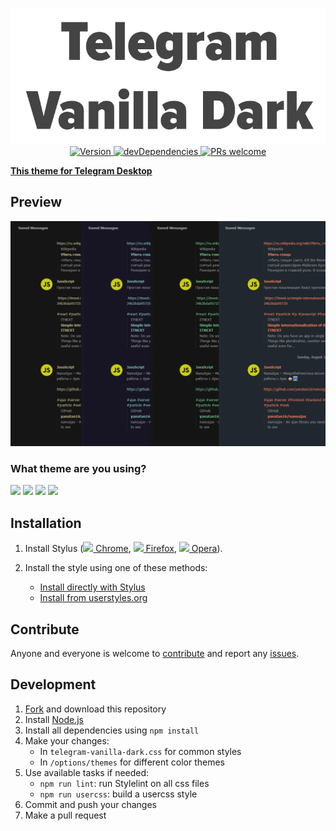 <p align="center">
  <img alt="logo" src="./images/logo.png" width="580"><br/>
  <a href="https://github.com/VChet/Telegram-Vanilla-Dark-Web/tags">
    <img src="https://img.shields.io/github/tag/VChet/Telegram-Vanilla-Dark-Web.svg?label=version" alt="Version">
  </a>
  <a href="https://david-dm.org/VChet/Telegram-Vanilla-Dark-Web?type=dev">
    <img src="https://img.shields.io/david/dev/VChet/Telegram-Vanilla-Dark-Web.svg?label=devDependencies" alt="devDependencies">
  </a>
  <a href="http://makeapullrequest.com">
    <img src="https://img.shields.io/badge/PRs-welcome-brightgreen.svg" alt="PRs welcome">
  </a>
</p>

**[This theme for Telegram Desktop](https://github.com/VChet/Telegram-Vanilla-Dark-Desktop)**

## Preview

![](./images/preview.png)

### What theme are you using?

[![](https://api.gh-polls.com/poll/01D95XHBSFHZ99YZVMJQP1J1Q6/Cream)](https://api.gh-polls.com/poll/01D95XHBSFHZ99YZVMJQP1J1Q6/Cream/vote)
[![](https://api.gh-polls.com/poll/01D95XHBSFHZ99YZVMJQP1J1Q6/Aqua)](https://api.gh-polls.com/poll/01D95XHBSFHZ99YZVMJQP1J1Q6/Aqua/vote)
[![](https://api.gh-polls.com/poll/01D95XHBSFHZ99YZVMJQP1J1Q6/Green)](https://api.gh-polls.com/poll/01D95XHBSFHZ99YZVMJQP1J1Q6/Green/vote)
[![](https://api.gh-polls.com/poll/01D95XHBSFHZ99YZVMJQP1J1Q6/Red)](https://api.gh-polls.com/poll/01D95XHBSFHZ99YZVMJQP1J1Q6/Red/vote)

## Installation

1. Install Stylus
   ([<img src="https://raw.githubusercontent.com/alrra/browser-logos/master/src/chrome/chrome_16x16.png" /> Chrome](https://chrome.google.com/webstore/detail/stylus/clngdbkpkpeebahjckkjfobafhncgmne),
   [<img src="https://raw.githubusercontent.com/alrra/browser-logos/master/src/firefox/firefox_16x16.png" /> Firefox](https://addons.mozilla.org/en-US/firefox/addon/styl-us/),
   [<img src="https://raw.githubusercontent.com/alrra/browser-logos/master/src/opera/opera_16x16.png" /> Opera](https://addons.opera.com/en-gb/extensions/details/stylus/)).

1. Install the style using one of these methods:<br>
   - [Install directly with Stylus](https://github.com/VChet/Telegram-Vanilla-Dark-Web/raw/master/telegram-vanilla-dark.user.css)
   - [Install from userstyles.org](https://userstyles.org/styles/162801)

## Contribute

Anyone and everyone is welcome to [contribute](https://github.com/VChet/Telegram-Vanilla-Dark-Web/pulls) and report any [issues](https://github.com/VChet/Telegram-Vanilla-Dark-Web/issues).

## Development

1. [Fork](https://github.com/VChet/Telegram-Vanilla-Dark-Web/fork) and download this repository
1. Install [Node.js](https://nodejs.org/)
1. Install all dependencies using `npm install`
1. Make your changes:
   - In `telegram-vanilla-dark.css` for common styles
   - In `/options/themes` for different color themes
1. Use available tasks if needed:
   - `npm run lint`: run Stylelint on all css files
   - `npm run usercss`: build a usercss style
1. Commit and push your changes
1. Make a pull request
